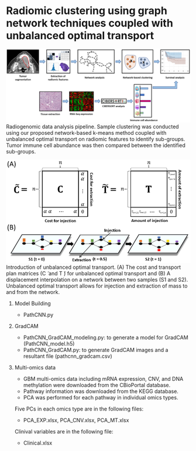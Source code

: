 # Radiomic clustering using graph network techniques coupled with unbalanced optimal transport 

![UOTK](img/Data_analysis_pipeline.png)
Radiogenomic data analysis pipeline. Sample clustering was conducted using our proposed network-based k-means method coupled with unbalanced optimal transport on radiomic features to identify sub-groups. Tumor immune cell abundance was then compared between the identified sub-groups.


![UOTK](img/Unbalanced_OMT.png)
Introduction of unbalanced optimal transport. (A) The cost and transport plan matrices (C ̃ and T ̃) for unbalanced optimal transport and (B) A displacement interpolation on a network between two samples (S1 and S2). Unbalanced optimal transport allows for injection and extraction of mass to and from the network.


1. Model Building  
   - PathCNN.py  

2. GradCAM  
   - PathCNN_GradCAM_modeling.py: to generate a model for GradCAM (PathCNN_model.h5)
   - PathCNN_GradCAM.py: to generate GradCAM images and a resultant file (pathcnn_gradcam.csv)

3. Multi-omics data
   - GBM multi-omics data including mRNA expression, CNV, and DNA methylation were downloaded from the CBioPortal database.
   - Pathway information was downloaded from the KEGG database.
   - PCA was performed for each pathway in individual omics types.
   
   Five PCs in each omics type are in the following files:
   - PCA_EXP.xlsx, PCA_CNV.xlsx, PCA_MT.xlsx
   
   Clinival variables are in the following file:
   - Clinical.xlsx
